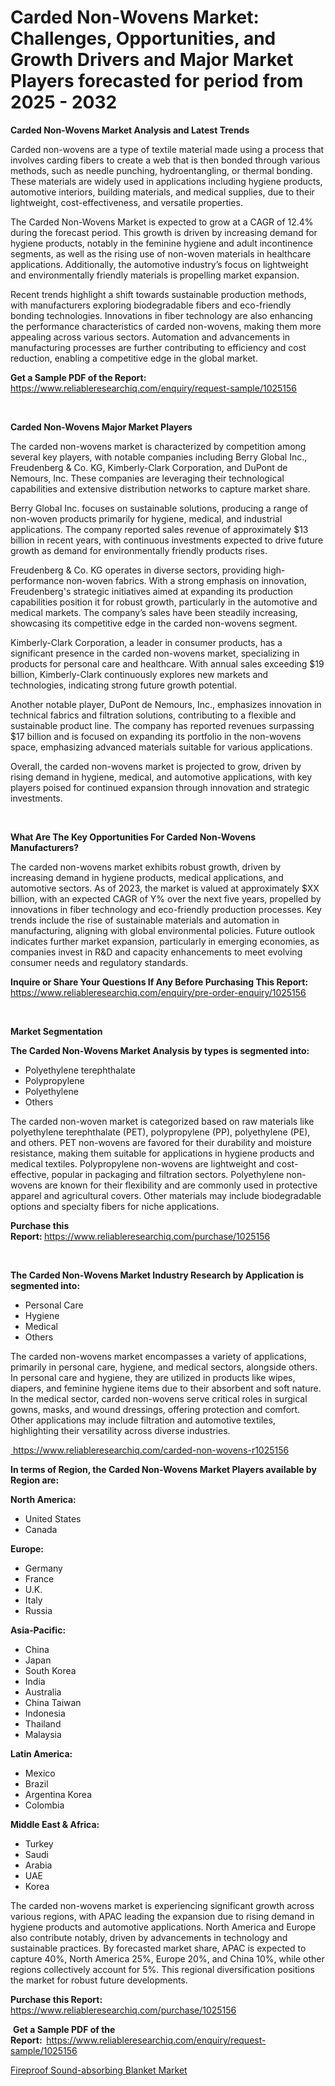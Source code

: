<p><h1>Carded Non-Wovens Market: Challenges, Opportunities, and Growth Drivers and Major Market Players forecasted for period from 2025 - 2032</h1></p><p><strong>Carded Non-Wovens Market Analysis and Latest Trends</strong></p>
<p><p>Carded non-wovens are a type of textile material made using a process that involves carding fibers to create a web that is then bonded through various methods, such as needle punching, hydroentangling, or thermal bonding. These materials are widely used in applications including hygiene products, automotive interiors, building materials, and medical supplies, due to their lightweight, cost-effectiveness, and versatile properties.</p><p>The Carded Non-Wovens Market is expected to grow at a CAGR of 12.4% during the forecast period. This growth is driven by increasing demand for hygiene products, notably in the feminine hygiene and adult incontinence segments, as well as the rising use of non-woven materials in healthcare applications. Additionally, the automotive industry’s focus on lightweight and environmentally friendly materials is propelling market expansion.</p><p>Recent trends highlight a shift towards sustainable production methods, with manufacturers exploring biodegradable fibers and eco-friendly bonding technologies. Innovations in fiber technology are also enhancing the performance characteristics of carded non-wovens, making them more appealing across various sectors. Automation and advancements in manufacturing processes are further contributing to efficiency and cost reduction, enabling a competitive edge in the global market.</p></p>
<p><strong>Get a Sample PDF of the Report:&nbsp;</strong> <a href="https://www.reliableresearchiq.com/enquiry/request-sample/1025156?utm_campaign=3452&utm_medium=2&utm_source=Github&utm_content=ia&utm_term=02042025&utm_id=carded-non-wovens">https://www.reliableresearchiq.com/enquiry/request-sample/1025156</a></p>
<p>&nbsp;</p>
<p><strong>Carded Non-Wovens Major Market Players</strong></p>
<p><p>The carded non-wovens market is characterized by competition among several key players, with notable companies including Berry Global Inc., Freudenberg & Co. KG, Kimberly-Clark Corporation, and DuPont de Nemours, Inc. These companies are leveraging their technological capabilities and extensive distribution networks to capture market share.</p><p>Berry Global Inc. focuses on sustainable solutions, producing a range of non-woven products primarily for hygiene, medical, and industrial applications. The company reported sales revenue of approximately $13 billion in recent years, with continuous investments expected to drive future growth as demand for environmentally friendly products rises.</p><p>Freudenberg & Co. KG operates in diverse sectors, providing high-performance non-woven fabrics. With a strong emphasis on innovation, Freudenberg's strategic initiatives aimed at expanding its production capabilities position it for robust growth, particularly in the automotive and medical markets. The company’s sales have been steadily increasing, showcasing its competitive edge in the carded non-wovens segment.</p><p>Kimberly-Clark Corporation, a leader in consumer products, has a significant presence in the carded non-wovens market, specializing in products for personal care and healthcare. With annual sales exceeding $19 billion, Kimberly-Clark continuously explores new markets and technologies, indicating strong future growth potential.</p><p>Another notable player, DuPont de Nemours, Inc., emphasizes innovation in technical fabrics and filtration solutions, contributing to a flexible and sustainable product line. The company has reported revenues surpassing $17 billion and is focused on expanding its portfolio in the non-wovens space, emphasizing advanced materials suitable for various applications.</p><p>Overall, the carded non-wovens market is projected to grow, driven by rising demand in hygiene, medical, and automotive applications, with key players poised for continued expansion through innovation and strategic investments.</p></p>
<p>&nbsp;</p>
<p><strong>What Are The Key Opportunities For Carded Non-Wovens Manufacturers?</strong></p>
<p><p>The carded non-wovens market exhibits robust growth, driven by increasing demand in hygiene products, medical applications, and automotive sectors. As of 2023, the market is valued at approximately $XX billion, with an expected CAGR of Y% over the next five years, propelled by innovations in fiber technology and eco-friendly production processes. Key trends include the rise of sustainable materials and automation in manufacturing, aligning with global environmental policies. Future outlook indicates further market expansion, particularly in emerging economies, as companies invest in R&D and capacity enhancements to meet evolving consumer needs and regulatory standards.</p></p>
<p><strong>Inquire or Share Your Questions If Any Before Purchasing This Report:</strong> <a href="https://www.reliableresearchiq.com/enquiry/pre-order-enquiry/1025156?utm_campaign=3452&utm_medium=2&utm_source=Github&utm_content=ia&utm_term=02042025&utm_id=carded-non-wovens">https://www.reliableresearchiq.com/enquiry/pre-order-enquiry/1025156</a></p>
<p>&nbsp;</p>
<p><strong>Market Segmentation</strong></p>
<p><strong>The Carded Non-Wovens Market Analysis by types is segmented into:</strong></p>
<p><ul><li>Polyethylene terephthalate</li><li>Polypropylene</li><li>Polyethylene</li><li>Others</li></ul></p>
<p><p>The carded non-woven market is categorized based on raw materials like polyethylene terephthalate (PET), polypropylene (PP), polyethylene (PE), and others. PET non-wovens are favored for their durability and moisture resistance, making them suitable for applications in hygiene products and medical textiles. Polypropylene non-wovens are lightweight and cost-effective, popular in packaging and filtration sectors. Polyethylene non-wovens are known for their flexibility and are commonly used in protective apparel and agricultural covers. Other materials may include biodegradable options and specialty fibers for niche applications.</p></p>
<p><strong>Purchase this Report:&nbsp;</strong><a href="https://www.reliableresearchiq.com/purchase/1025156?utm_campaign=3452&utm_medium=2&utm_source=Github&utm_content=ia&utm_term=02042025&utm_id=carded-non-wovens">https://www.reliableresearchiq.com/purchase/1025156</a></p>
<p>&nbsp;</p>
<p><strong>The Carded Non-Wovens Market Industry Research by Application is segmented into:</strong></p>
<p><ul><li>Personal Care</li><li>Hygiene</li><li>Medical</li><li>Others</li></ul></p>
<p><p>The carded non-wovens market encompasses a variety of applications, primarily in personal care, hygiene, and medical sectors, alongside others. In personal care and hygiene, they are utilized in products like wipes, diapers, and feminine hygiene items due to their absorbent and soft nature. In the medical sector, carded non-wovens serve critical roles in surgical gowns, masks, and wound dressings, offering protection and comfort. Other applications may include filtration and automotive textiles, highlighting their versatility across diverse industries.</p></p>
<p><a href="https://www.reliableresearchiq.com/carded-non-wovens-r1025156?utm_campaign=3452&utm_medium=2&utm_source=Github&utm_content=ia&utm_term=02042025&utm_id=carded-non-wovens">&nbsp;https://www.reliableresearchiq.com/carded-non-wovens-r1025156</a></p>
<p><strong>In terms of Region, the Carded Non-Wovens Market Players available by Region are:</strong></p>
<p>
    <p> <strong> North America: </strong>
        <ul>
            <li>United States</li>
            <li>Canada</li>
        </ul>
        </p> 
    <p> <strong> Europe: </strong>
        <ul>
            <li>Germany</li>
            <li>France</li>
            <li>U.K.</li>
            <li>Italy</li>
            <li>Russia</li>
        </ul>
        </p> 
    <p> <strong> Asia-Pacific: </strong>
        <ul>
            <li>China</li>
            <li>Japan</li>
            <li>South Korea</li>
            <li>India</li>
            <li>Australia</li>
            <li>China Taiwan</li>
            <li>Indonesia</li>
            <li>Thailand</li>
            <li>Malaysia</li>
        </ul>
        </p> 
    <p> <strong> Latin America: </strong>
        <ul>
            <li>Mexico</li>
            <li>Brazil</li>
            <li>Argentina Korea</li>
            <li>Colombia</li>
        </ul>
        </p> 
    <p> <strong> Middle East & Africa: </strong>
        <ul>
            <li>Turkey</li>
            <li>Saudi</li>
            <li>Arabia</li>
            <li>UAE</li>
            <li>Korea</li>
        </ul>
    </p>
    </p>
<p><p>The carded non-wovens market is experiencing significant growth across various regions, with APAC leading the expansion due to rising demand in hygiene products and automotive applications. North America and Europe also contribute notably, driven by advancements in technology and sustainable practices. By forecasted market share, APAC is expected to capture 40%, North America 25%, Europe 20%, and China 10%, while other regions collectively account for 5%. This regional diversification positions the market for robust future developments.</p></p>
<p><strong>Purchase this Report: </strong><a href="https://www.reliableresearchiq.com/purchase/1025156?utm_campaign=3452&utm_medium=2&utm_source=Github&utm_content=ia&utm_term=02042025&utm_id=carded-non-wovens">https://www.reliableresearchiq.com/purchase/1025156</a></p>
<p>&nbsp;<strong>Get a Sample PDF of the Report:&nbsp;&nbsp;</strong><a href="https://www.reliableresearchiq.com/enquiry/request-sample/1025156?utm_campaign=3452&utm_medium=2&utm_source=Github&utm_content=ia&utm_term=02042025&utm_id=carded-non-wovens">https://www.reliableresearchiq.com/enquiry/request-sample/1025156</a></p>
<p><strong></strong></p>
<p><p><a href="https://github.com/boccalyver5k/Market-Research-Report-List-1/blob/main/fireproof-sound-absorbing-blanket-market.md?utm_campaign=3452&utm_medium=2&utm_source=Github&utm_content=ia&utm_term=02042025&utm_id=carded-non-wovens">Fireproof Sound-absorbing Blanket Market</a></p></p>
